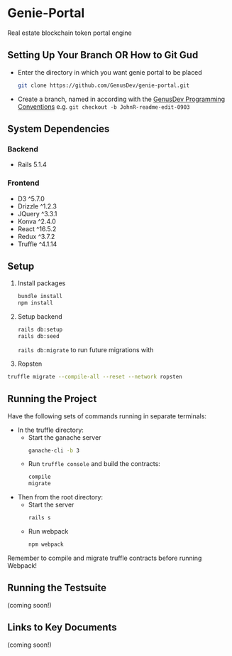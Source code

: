 # Genie-Portal

Real estate blockchain token portal engine

## Setting Up Your Branch OR How to Git Gud

- Enter the directory in which you want genie portal to be placed
    ```bash
    git clone https://github.com/GenusDev/genie-portal.git
    ```
- Create a branch, named in according with the [GenusDev Programming Conventions](https://docs.google.com/document/d/1-PGffrw-B1d9P5A_zfo5gJrW8dK28kqx5j-xxKOMPLY) e.g. `git checkout -b JohnR-readme-edit-0903`

## System Dependencies

### Backend

- Rails 5.1.4

### Frontend

- D3 ^5.7.0
- Drizzle ^1.2.3
- JQuery ^3.3.1
- Konva ^2.4.0
- React ^16.5.2
- Redux ^3.7.2
- Truffle ^4.1.14

## Setup

1. Install packages
    ```bash
    bundle install
    npm install
    ```
2. Setup backend
    ```bash
    rails db:setup
    rails db:seed
    ```
    `rails db:migrate` to run future migrations with

  3. Ropsten
  ```bash
  truffle migrate --compile-all --reset --network ropsten
  ```

## Running the Project

Have the following sets of commands running in separate terminals:

- In the truffle directory:
  - Start the ganache server
    ```bash
    ganache-cli -b 3
    ```
  - Run `truffle console` and build the contracts:
    ```bash
    compile
    migrate
    ```
- Then from the root directory:
  - Start the server
    ```bash
    rails s
    ```
  - Run webpack
    ```bash
    npm webpack
    ```
Remember to compile and migrate truffle contracts before running Webpack!

## Running the Testsuite

(coming soon!)

## Links to Key Documents

(coming soon!)
